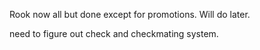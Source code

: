 Rook now all but done except for promotions. Will do later.

need to figure out check and checkmating system.